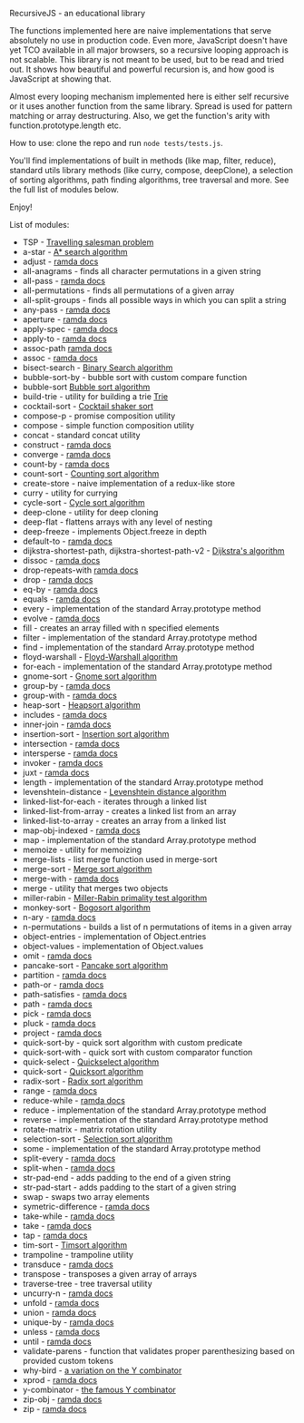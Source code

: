 RecursiveJS - an educational library

The functions implemented here are naive implementations that serve absolutely no use in production code. Even more, JavaScript doesn't have yet TCO available in all major browsers, so a recursive looping approach is not scalable. This library is not meant to be used, but to be read and tried out. It shows how beautiful and powerful recursion is, and how good is JavaScript at showing that.

Almost every looping mechanism implemented here is either self recursive or it uses another function from the same library. Spread is used for pattern matching or array destructuring. Also, we get the function's arity with function.prototype.length etc.

How to use: clone the repo and run `node tests/tests.js`.

You'll find implementations of built in methods (like map, filter, reduce), standard utils library methods (like curry, compose, deepClone), a selection of sorting algorithms, path finding algorithms, tree traversal and more. See the full list of modules below.

Enjoy!

List of modules:

- TSP - [Travelling salesman problem](https://en.wikipedia.org/wiki/Travelling_salesman_problem)
- a-star - [A* search algorithm](https://en.wikipedia.org/wiki/A*_search_algorithm)
- adjust - [ramda docs](https://ramdajs.com/docs/#adjust)
- all-anagrams - finds all character permutations in a given string
- all-pass - [ramda docs](https://ramdajs.com/docs/#allPass)
- all-permutations - finds all permutations of a given array
- all-split-groups - finds all possible ways in which you can split a string
- any-pass - [ramda docs](https://ramdajs.com/docs/#anyPass)
- aperture - [ramda docs](https://ramdajs.com/docs/#aperture)
- apply-spec - [ramda docs](https://ramdajs.com/docs/#applySpec)
- apply-to - [ramda docs](https://ramdajs.com/docs/#applyTo)
- assoc-path [ramda docs](https://ramdajs.com/docs/#assocPath)
- assoc - [ramda docs](https://ramdajs.com/docs/#assoc)
- bisect-search - [Binary Search algorithm](https://en.wikipedia.org/wiki/Binary_search_algorithm)
- bubble-sort-by - bubble sort with custom compare function
- bubble-sort [Bubble sort algorithm](https://en.wikipedia.org/wiki/Bubble_sort)
- build-trie - utility for building a trie [Trie](https://en.wikipedia.org/wiki/Trie)
- cocktail-sort - [Cocktail shaker sort](https://en.wikipedia.org/wiki/Cocktail_shaker_sort)
- compose-p - promise composition utility
- compose - simple function composition utility
- concat - standard concat utility
- construct - [ramda docs](https://ramdajs.com/docs/#construct)
- converge - [ramda docs](https://ramdajs.com/docs/#converge)
- count-by - [ramda docs](https://ramdajs.com/docs/#countBy)
- count-sort - [Counting sort algorithm](https://en.wikipedia.org/wiki/Counting_sort)
- create-store - naive implementation of a redux-like store
- curry - utility for currying
- cycle-sort - [Cycle sort algorithm](https://en.wikipedia.org/wiki/Cycle_sort)
- deep-clone - utility for deep cloning
- deep-flat - flattens arrays with any level of nesting
- deep-freeze - implements Object.freeze in depth
- default-to - [ramda docs](https://ramdajs.com/docs/#defaultTo)
- dijkstra-shortest-path, dijkstra-shortest-path-v2 - [Dijkstra's algorithm](https://en.wikipedia.org/wiki/Dijkstra%27s_algorithm)
- dissoc - [ramda docs](https://ramdajs.com/docs/#dissoc)
- drop-repeats-with [ramda docs](https://ramdajs.com/docs/#dropRepeatsWith)
- drop - [ramda docs](https://ramdajs.com/docs/#drop)
- eq-by - [ramda docs](https://ramdajs.com/docs/#eqBy)
- equals - [ramda docs](https://ramdajs.com/docs/#equals)
- every - implementation of the standard Array.prototype method
- evolve - [ramda docs](https://ramdajs.com/docs/#evolve)
- fill - creates an array filled with n specified elements
- filter - implementation of the standard Array.prototype method
- find - implementation of the standard Array.prototype method
- floyd-warshall - [Floyd-Warshall algorithm](https://en.wikipedia.org/wiki/Floyd%E2%80%93Warshall_algorithm)
- for-each - implementation of the standard Array.prototype method
- gnome-sort - [Gnome sort algorithm](https://en.wikipedia.org/wiki/Gnome_sort)
- group-by - [ramda docs](https://ramdajs.com/docs/#groupBy)
- group-with - [ramda docs](https://ramdajs.com/docs/#groupWith)
- heap-sort - [Heapsort algorithm](https://en.wikipedia.org/wiki/Heapsort)
- includes - [ramda docs](https://ramdajs.com/docs/#includes)
- inner-join - [ramda docs](https://ramdajs.com/docs/#innerJoin)
- insertion-sort - [Insertion sort algorithm](https://en.wikipedia.org/wiki/Insertion_sort)
- intersection - [ramda docs](https://ramdajs.com/docs/#intersection)
- intersperse - [ramda docs](https://ramdajs.com/docs/#intersperse)
- invoker - [ramda docs](https://ramdajs.com/docs/#invoker)
- juxt - [ramda docs](https://ramdajs.com/docs/#juxt)
- length - implementation of the standard Array.prototype method
- levenshtein-distance - [Levenshtein distance algorithm](https://en.wikipedia.org/wiki/Levenshtein_distance)
- linked-list-for-each - iterates through a linked list
- linked-list-from-array - creates a linked list from an array
- linked-list-to-array - creates an array from a linked list
- map-obj-indexed - [ramda docs](https://ramdajs.com/docs/#mapObjIndexed)
- map - implementation of the standard Array.prototype method
- memoize - utility for memoizing
- merge-lists - list merge function used in merge-sort
- merge-sort - [Merge sort algorithm](https://ro.wikipedia.org/wiki/Merge_sort)
- merge-with - [ramda docs](https://ramdajs.com/docs/#mergeWith)
- merge - utility that merges two objects
- miller-rabin - [Miller-Rabin primality test algorithm](https://en.wikipedia.org/wiki/Miller%E2%80%93Rabin_primality_test)
- monkey-sort - [Bogosort algorithm](https://en.wikipedia.org/wiki/Bogosort)
- n-ary - [ramda docs](https://ramdajs.com/docs/#nAry)
- n-permutations - builds a list of n permutations of items in a given array
- object-entries - implementation of Object.entries
- object-values - implementation of Object.values
- omit - [ramda docs](https://ramdajs.com/docs/#omit)
- pancake-sort - [Pancake sort algorithm](https://en.wikipedia.org/wiki/Pancake_sorting)
- partition - [ramda docs](https://ramdajs.com/docs/#partition)
- path-or - [ramda docs](https://ramdajs.com/docs/#pathOr)
- path-satisfies - [ramda docs](https://ramdajs.com/docs/#pathSatisfies)
- path - [ramda docs](https://ramdajs.com/docs/#path)
- pick - [ramda docs](https://ramdajs.com/docs/#pick)
- pluck - [ramda docs](https://ramdajs.com/docs/#pluck)
- project - [ramda docs](https://ramdajs.com/docs/#project)
- quick-sort-by - quick sort algorithm with custom predicate
- quick-sort-with - quick sort with custom comparator function
- quick-select - [Quickselect algorithm](https://en.wikipedia.org/wiki/Quickselect)
- quick-sort - [Quicksort algorithm](https://ro.wikipedia.org/wiki/Quicksort)
- radix-sort - [Radix sort algorithm](https://en.wikipedia.org/wiki/Radix_sort)
- range - [ramda docs](https://ramdajs.com/docs/#range)
- reduce-while - [ramda docs](https://ramdajs.com/docs/#reduceWhile)
- reduce - implementation of the standard Array.prototype method
- reverse - implementation of the standard Array.prototype method
- rotate-matrix - matrix rotation utility
- selection-sort - [Selection sort algorithm](https://en.wikipedia.org/wiki/Selection_sort)
- some - implementation of the standard Array.prototype method
- split-every - [ramda docs](https://ramdajs.com/docs/#splitEvery)
- split-when - [ramda docs](https://ramdajs.com/docs/#splitWhen)
- str-pad-end - adds padding to the end of a given string
- str-pad-start - adds padding to the start of a given string
- swap - swaps two array elements
- symetric-difference - [ramda docs](https://ramdajs.com/docs/#symmetricDifference)
- take-while - [ramda docs](https://ramdajs.com/docs/#takeWhile)
- take - [ramda docs](https://ramdajs.com/docs/#take)
- tap - [ramda docs](https://ramdajs.com/docs/#tap)
- tim-sort - [Timsort algorithm](https://en.wikipedia.org/wiki/Timsort)
- trampoline - trampoline utility
- transduce - [ramda docs](https://ramdajs.com/docs/#transduce)
- transpose - transposes a given array of arrays
- traverse-tree - tree traversal utility
- uncurry-n - [ramda docs](https://ramdajs.com/docs/#uncurryN)
- unfold - [ramda docs](https://ramdajs.com/docs/#unfold)
- union - [ramda docs](https://ramdajs.com/docs/#union)
- unique-by - [ramda docs](https://ramdajs.com/docs/#uniqBy)
- unless - [ramda docs](https://ramdajs.com/docs/#unless)
- until - [ramda docs](https://ramdajs.com/docs/#until)
- validate-parens - function that validates proper parenthesizing based on provided custom tokens
- why-bird - [a variation on the Y combinator](https://en.wikipedia.org/wiki/Fixed-point_combinator#Fixed_point_combinators_in_lambda_calculus)
- xprod - [ramda docs](https://ramdajs.com/docs/#xprod)
- y-combinator - [the famous Y combinator](https://en.wikipedia.org/wiki/Fixed-point_combinator#Fixed_point_combinators_in_lambda_calculus)
- zip-obj - [ramda docs](https://ramdajs.com/docs/#zipObj)
- zip - [ramda docs](https://ramdajs.com/docs/#zip)
